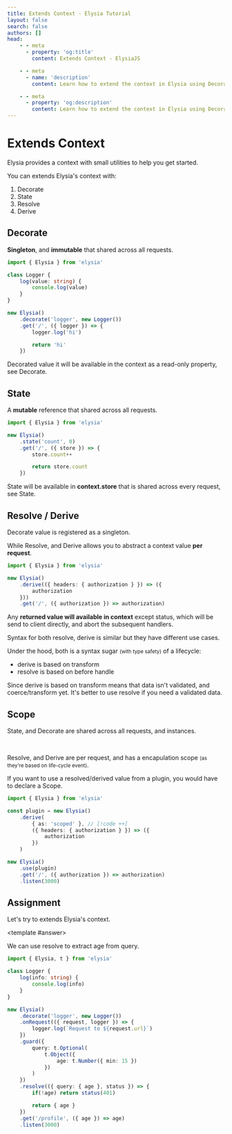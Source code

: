 ```yaml
---
title: Extends Context - Elysia Tutorial
layout: false
search: false
authors: []
head:
    - - meta
      - property: 'og:title'
        content: Extends Context - ElysiaJS

    - - meta
      - name: 'description'
        content: Learn how to extend the context in Elysia using Decorate, State, Resolve, and Derive to enhance your web applications.

    - - meta
      - property: 'og:description'
        content: Learn how to extend the context in Elysia using Decorate, State, Resolve, and Derive to enhance your web applications.
---
```


<script setup lang="ts">
import { Elysia } from 'elysia'

import Editor from '../../../components/xiao/playground/playground.vue'
import DocLink from '../../../components/xiao/doc-link/doc-link.vue'
import Playground from '../../../components/nearl/playground.vue'

import { code, testcases } from './data'
</script>

<Editor :code="code" :testcases="testcases">

# Extends Context

Elysia provides a context with small utilities to help you get started.

You can extends Elysia's context with:
1. <DocLink href="/essential/handler.html#decorate">Decorate</DocLink>
2. <DocLink href="/essential/handler.html#state">State</DocLink>
3. <DocLink href="/essential/handler.html#resolve">Resolve</DocLink>
4. <DocLink href="/essential/handler.html#derive">Derive</DocLink>

## Decorate
**Singleton**, and **immutable** that shared across all requests.

```typescript
import { Elysia } from 'elysia'

class Logger {
    log(value: string) {
        console.log(value)
    }
}

new Elysia()
    .decorate('logger', new Logger())
    .get('/', ({ logger }) => {
        logger.log('hi')

        return 'hi'
    })
```

Decorated value it will be available in the context as a read-only property, see <DocLink href="/essential/handler.html#decorate">Decorate</DocLink>.

## State
A **mutable** reference that shared across all requests.

```typescript
import { Elysia } from 'elysia'

new Elysia()
	.state('count', 0)
	.get('/', ({ store }) => {
		store.count++

		return store.count
	})
```

State will be available in **context.store** that is shared across every request, see <DocLink href="/essential/handler.html#state">State</DocLink>.

## Resolve / Derive

<DocLink href="/essential/handler.html#decorate">Decorate</DocLink> value is registered as a singleton.

While <DocLink href="/essential/handler.html#resolve">Resolve</DocLink>, and <DocLink href="/essential/handler.html#derive">Derive</DocLink> allows you to abstract a context value **per request**.

```typescript
import { Elysia } from 'elysia'

new Elysia()
	.derive(({ headers: { authorization } }) => ({
		authorization
	}))
	.get('/', ({ authorization }) => authorization)
```

Any **returned value will available in context** except status, which will be send to client directly, and abort the subsequent handlers.

Syntax for both <DocLink href="/essential/handler.html#resolve">resolve</DocLink>, <DocLink href="/essential/handler.html#derive">derive</DocLink> is similar but they have different use cases.

Under the hood, both is a syntax sugar <small>(with type safety)</small> of a lifecycle:
- <DocLink href="/essential/handler.html#derive">derive</DocLink> is based on <DocLink href="/essential/life-cycle.html#transform">transform</DocLink>
- <DocLink href="/essential/handler.html#resolve">resolve</DocLink> is based on <DocLink href="/essential/life-cycle.html#before-handle">before handle</DocLink>

Since <DocLink href="/essential/handler.html#resolve">derive</DocLink> is based on <DocLink href="/essential/life-cycle.html#transform">transform</DocLink> means that data isn't validated, and coerce/transform yet. It's better to use <DocLink href="/essential/handler.html#resolve">resolve</DocLink> if you need a validated data.

## Scope
<DocLink href="/essential/handler.html#state">State</DocLink>, and <DocLink href="/essential/handler.html#decorate">Decorate</DocLink> are shared across all requests, and instances.

<br />

<DocLink href="/essential/handler.html#resolve">Resolve</DocLink>, and <DocLink href="/essential/handler.html#derive">Derive</DocLink> are per request, and has a encapulation scope <small>(as they're based on life-cycle event)</small>.

If you want to use a resolved/derived value from a plugin, you would have to declare a <DocLink href="/essential/plugin.html#scope">Scope</DocLink>.

```typescript
import { Elysia } from 'elysia'

const plugin = new Elysia()
	.derive(
		{ as: 'scoped' }, // [!code ++]
		({ headers: { authorization } }) => ({
			authorization
		})
	)

new Elysia()
	.use(plugin)
	.get('/', ({ authorization }) => authorization)
	.listen(3000)
```

## Assignment

Let's try to extends Elysia's context.

<template #answer>

We can use <DocLink href="/essential/handler.html#resolve">resolve</DocLink> to extract age from query.

```typescript
import { Elysia, t } from 'elysia'

class Logger {
	log(info: string) {
		console.log(info)
	}
}

new Elysia()
	.decorate('logger', new Logger())
	.onRequest(({ request, logger }) => {
		logger.log(`Request to ${request.url}`)
	})
	.guard({
		query: t.Optional(
			t.Object({
				age: t.Number({ min: 15 })
			})
		)
	})
	.resolve(({ query: { age }, status }) => {
		if(!age) return status(401)

		return { age }
	})
	.get('/profile', ({ age }) => age)
	.listen(3000)
```

</template>

</Editor>

